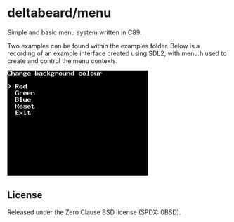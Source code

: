 # deltabeard/menu

Simple and basic menu system written in C89.

Two examples can be found within the examples folder. Below is a
recording of an example interface created using SDL2, with menu.h
used to create and control the menu contexts.

![Recording of advanced example interface](./menu.gif)

## License

Released under the Zero Clause BSD license (SPDX: 0BSD).
